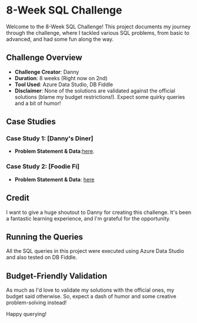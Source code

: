 # 8-Week SQL Challenge

Welcome to the 8-Week SQL Challenge! This project documents my journey through the challenge, where I tackled various SQL problems, from basic to advanced, and had some fun along the way.

## Challenge Overview

- **Challenge Creator**: Danny
- **Duration**: 8 weeks (Right now on 2nd)
- **Tool Used**: Azure Data Studio, DB Fiddle
- **Disclaimer**: None of the solutions are validated against the official solutions (blame my budget restrictions!). Expect some quirky queries and a bit of humor!

## Case Studies

### Case Study 1: [Danny's Diner]

- **Problem Statement & Data**:[here](https://8weeksqlchallenge.com/case-study-1/).

### Case Study 2: [Foodie Fi]

- **Problem Statement & Data**: [here](https://8weeksqlchallenge.com/case-study-3/)


## Credit

I want to give a huge shoutout to Danny for creating this challenge. It's been a fantastic learning experience, and I'm grateful for the opportunity.

## Running the Queries

All the SQL queries in this project were executed using Azure Data Studio and also tested on DB Fiddle.

## Budget-Friendly Validation

As much as I'd love to validate my solutions with the official ones, my budget said otherwise. So, expect a dash of humor and some creative problem-solving instead!

Happy querying!
